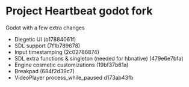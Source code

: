# Project Heartbeat godot fork

Godot with a few extra changes

- Diegetic UI (b17884061f)
- SDL support (7f1b789678)
- Input timestamping (2c02786874)
- SDL extra functions & singleton (needed for hbnative) (479e6e7bfa)
- Engine cosmetic customizations (19bf37b61a)
- Breakpad (684f2d39c7)
- VideoPlayer process_while_paused d173ab43fb
